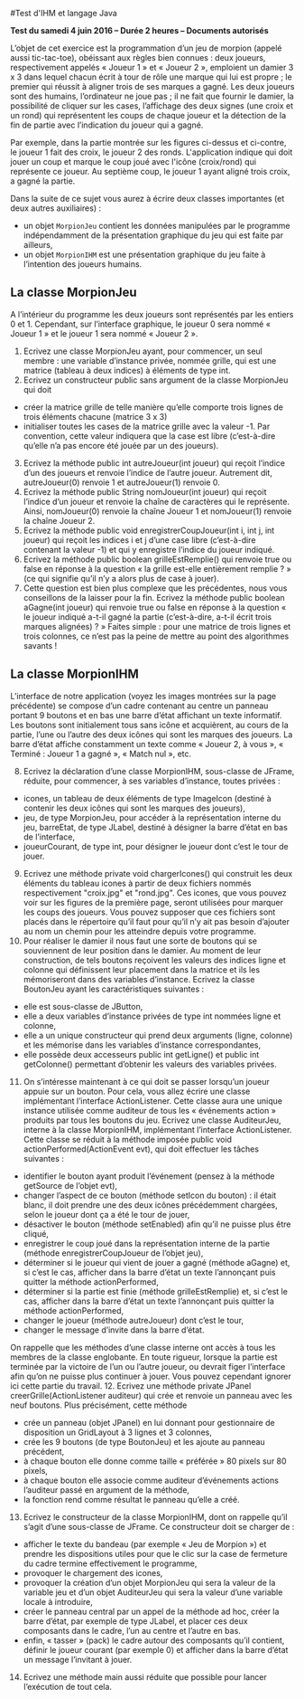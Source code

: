 #Test d'IHM et langage Java

**Test du samedi 4 juin 2016 – Durée 2 heures – Documents autorisés**

L’objet de cet exercice est la programmation d’un jeu de morpion (appelé aussi tic-tac-toe), obéissant aux règles bien connues : 
deux joueurs, respectivement appelés « Joueur 1 » et « Joueur 2 », emploient un damier 3 x 3 dans lequel chacun écrit à tour de rôle une marque qui lui est
propre ; le premier qui réussit à aligner trois de ses marques a gagné. Les deux joueurs sont des humains, l’ordinateur ne joue pas ; il ne fait
que fournir le damier, la possibilité de cliquer sur les cases, l’affichage des deux signes (une croix et un rond) qui représentent les coups de chaque
joueur et la détection de la fin de partie avec l’indication du joueur qui a gagné.

Par exemple, dans la partie montrée sur les figures ci-dessus et ci-contre, le joueur 1 fait des croix, le joueur 2 des ronds. L'application indique qui
doit jouer un coup et marque le coup joué avec l'icône (croix/rond) qui représente ce joueur. Au septième coup, le joueur 1 ayant aligné trois
croix, a gagné la partie.

Dans la suite de ce sujet vous aurez à écrire deux classes importantes (et
deux autres auxiliaires) :
- un objet `MorpionJeu` contient les données manipulées par le programme indépendamment de la présentation graphique du jeu qui est faite par ailleurs,
- un objet `MorpionIHM` est une présentation graphique du jeu faite à l’intention des joueurs humains. 

## La classe MorpionJeu
A l’intérieur du programme les deux joueurs sont représentés par les entiers 0 et 1. 
Cependant, sur l’interface graphique, le joueur 0 sera nommé « Joueur 1 » et le joueur 1 sera nommé « Joueur 2 ».

1. Ecrivez une classe MorpionJeu ayant, pour commencer, un seul membre : une variable d’instance
privée, nommée grille, qui est une matrice (tableau à deux indices) à éléments de type int.
2. Ecrivez un constructeur public sans argument de la classe MorpionJeu qui doit
  - créer la matrice grille de telle manière qu’elle comporte trois lignes de trois éléments chacune (matrice 3 x 3)
  - initialiser toutes les cases de la matrice grille avec la valeur -1. Par convention, cette valeur
indiquera que la case est libre (c’est-à-dire qu’elle n’a pas encore été jouée par un des joueurs).
3. Ecrivez la méthode public int autreJoueur(int joueur) qui reçoit l’indice d’un des
joueurs et renvoie l’indice de l’autre joueur. Autrement dit, autreJoueur(0) renvoie 1 et autreJoueur(1)
renvoie 0.
4. Ecrivez la méthode public String nomJoueur(int joueur) qui reçoit l’indice d’un joueur
et renvoie la chaîne de caractères qui le représente. Ainsi, nomJoueur(0) renvoie la chaîne Joueur 1 et
nomJoueur(1) renvoie la chaîne Joueur 2.
5. Ecrivez la méthode public void enregistrerCoupJoueur(int i, int j, int
joueur) qui reçoit les indices i et j d’une case libre (c’est-à-dire contenant la valeur -1) et qui y
enregistre l’indice du joueur indiqué.
6. Ecrivez la méthode public boolean grilleEstRemplie() qui renvoie true ou false en
réponse à la question « la grille est-elle entièrement remplie ? » (ce qui signifie qu’il n’y a alors plus de case
à jouer).
7. Cette question est bien plus complexe que les précédentes, nous vous conseillons de la laisser pour la fin.
Ecrivez la méthode public boolean aGagne(int joueur) qui renvoie true ou false en
réponse à la question « le joueur indiqué a-t-il gagné la partie (c’est-à-dire, a-t-il écrit trois marques
alignées) ? »
Faites simple : pour une matrice de trois lignes et trois colonnes, ce n’est pas la peine de mettre au point
des algorithmes savants !


## La classe MorpionIHM
L’interface de notre application (voyez les images montrées sur la page précédente) se compose d’un cadre
contenant au centre un panneau portant 9 boutons et en bas une barre d’état affichant un texte informatif.
Les boutons sont initialement tous sans icône et acquièrent, au cours de la partie, l’une ou l’autre des deux
icônes qui sont les marques des joueurs.
La barre d’état affiche constamment un texte comme « Joueur 2, à vous », « Terminé : Joueur 1 a gagné »,
« Match nul », etc.

8. Ecrivez la déclaration d’une classe MorpionIHM, sous-classe de JFrame, réduite, pour commencer, à
ses variables d’instance, toutes privées :
  - icones, un tableau de deux éléments de type ImageIcon (destiné à contenir les deux icônes
qui sont les marques des joueurs),
  - jeu, de type MorpionJeu, pour accéder à la représentation interne du jeu, barreEtat, de type JLabel, destiné à désigner la barre d’état en bas de l’interface,
  - joueurCourant, de type int, pour désigner le joueur dont c’est le tour de jouer.
9. Ecrivez une méthode private void chargerIcones() qui construit les deux éléments du
tableau icones à partir de deux fichiers nommés respectivement "croix.jpg" et "rond.jpg". Ces
icones, que vous pouvez voir sur les figures de la première page, seront utilisées pour marquer les coups
des joueurs.
Vous pouvez supposer que ces fichiers sont placés dans le répertoire qu’il faut pour qu’il n’y ait pas besoin
d’ajouter au nom un chemin pour les atteindre depuis votre programme.
10. Pour réaliser le damier il nous faut une sorte de boutons qui se souviennent de leur position dans le
damier. Au moment de leur construction, de tels boutons reçoivent les valeurs des indices ligne et colonne
qui définissent leur placement dans la matrice et ils les mémoriseront dans des variables d’instance.
Ecrivez la classe BoutonJeu ayant les caractéristiques suivantes :
   - elle est sous-classe de JButton,
   - elle a deux variables d’instance privées de type int nommées ligne et colonne,
   - elle a un unique constructeur qui prend deux arguments (ligne, colonne) et les mémorise dans les variables d’instance correspondantes,
   - elle possède deux accesseurs public int getLigne() et public int getColonne()
permettant d’obtenir les valeurs des variables privées.
11. On s’intéresse maintenant à ce qui doit se passer lorsqu’un joueur appuie sur un bouton. Pour cela,
vous allez écrire une classe implémentant l’interface ActionListener. Cette classe aura une unique
instance utilisée comme auditeur de tous les « événements action » produits par tous les boutons du jeu.
Ecrivez une classe AuditeurJeu, interne à la classe MorpionIHM, implémentant l’interface
ActionListener. Cette classe se réduit à la méthode imposée public void
actionPerformed(ActionEvent evt), qui doit effectuer les tâches suivantes :
- identifier le bouton ayant produit l’événement (pensez à la méthode getSource de l’objet evt),
- changer l’aspect de ce bouton (méthode setIcon du bouton) : il était blanc, il doit prendre une
des deux icônes précédemment chargées, selon le joueur dont ça a été le tour de jouer,
- désactiver le bouton (méthode setEnabled) afin qu’il ne puisse plus être cliqué,
- enregistrer le coup joué dans la représentation interne de la partie (méthode
enregistrerCoupJoueur de l’objet jeu),
- déterminer si le joueur qui vient de jouer a gagné (méthode aGagne) et, si c’est le cas, afficher
dans la barre d’état un texte l’annonçant puis quitter la méthode actionPerformed,
- déterminer si la partie est finie (méthode grilleEstRemplie) et, si c’est le cas, afficher dans la
barre d’état un texte l’annonçant puis quitter la méthode actionPerformed,
- changer le joueur (méthode autreJoueur) dont c’est le tour,
- changer le message d’invite dans la barre d’état.

On rappelle que les méthodes d’une classe interne ont accès à tous les membres de la classe englobante.
En toute rigueur, lorsque la partie est terminée par la victoire de l’un ou l’autre joueur, ou devrait figer
l’interface afin qu’on ne puisse plus continuer à jouer. Vous pouvez cependant ignorer ici cette partie du
travail.
12. Ecrivez une méthode private JPanel creerGrille(ActionListener auditeur) qui
crée et renvoie un panneau avec les neuf boutons. Plus précisément, cette méthode
  - crée un panneau (objet JPanel) en lui donnant pour gestionnaire de disposition un
GridLayout à 3 lignes et 3 colonnes,
  - crée les 9 boutons (de type BoutonJeu) et les ajoute au panneau précédent,
  - à chaque bouton elle donne comme taille « préférée » 80 pixels sur 80 pixels,
  - à chaque bouton elle associe comme auditeur d’événements actions l’auditeur passé en
argument de la méthode,
- la fonction rend comme résultat le panneau qu’elle a créé.
13. Ecrivez le constructeur de la classe MorpionIHM, dont on rappelle qu’il s’agit d’une sous-classe de
JFrame. Ce constructeur doit se charger de :
  - afficher le texte du bandeau (par exemple « Jeu de Morpion ») et prendre les dispositions utiles
pour que le clic sur la case de fermeture du cadre termine effectivement le programme,
  - provoquer le chargement des icones,
  - provoquer la création d’un objet MorpionJeu qui sera la valeur de la variable jeu et d’un objet
AuditeurJeu qui sera la valeur d’une variable locale à introduire,
  - créer le panneau central par un appel de la méthode ad hoc, créer la barre d’état, par exemple de
type JLabel, et placer ces deux composants dans le cadre, l’un au centre et l’autre en bas.
  - enfin, « tasser » (pack) le cadre autour des composants qu’il contient, définir le joueur courant
(par exemple 0) et afficher dans la barre d’état un message l’invitant à jouer.
14. Ecrivez une méthode main aussi réduite que possible pour lancer l’exécution de tout cela.
